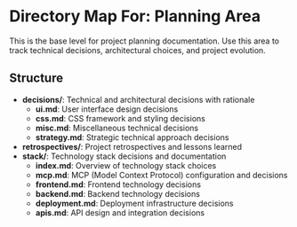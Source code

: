 # Directory Map For: Planning Area

This is the base level for project planning documentation. Use this area to track technical decisions, architectural choices, and project evolution.

## Structure

- **decisions/**: Technical and architectural decisions with rationale
  - **ui.md**: User interface design decisions
  - **css.md**: CSS framework and styling decisions
  - **misc.md**: Miscellaneous technical decisions
  - **strategy.md**: Strategic technical approach decisions
- **retrospectives/**: Project retrospectives and lessons learned
- **stack/**: Technology stack decisions and documentation
  - **index.md**: Overview of technology stack choices
  - **mcp.md**: MCP (Model Context Protocol) configuration and decisions
  - **frontend.md**: Frontend technology decisions
  - **backend.md**: Backend technology decisions
  - **deployment.md**: Deployment infrastructure decisions
  - **apis.md**: API design and integration decisions
